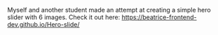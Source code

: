 Myself and another student made an attempt at creating a simple hero slider with 6 images. Check it out here:
https://beatrice-frontend-dev.github.io/Hero-slide/
